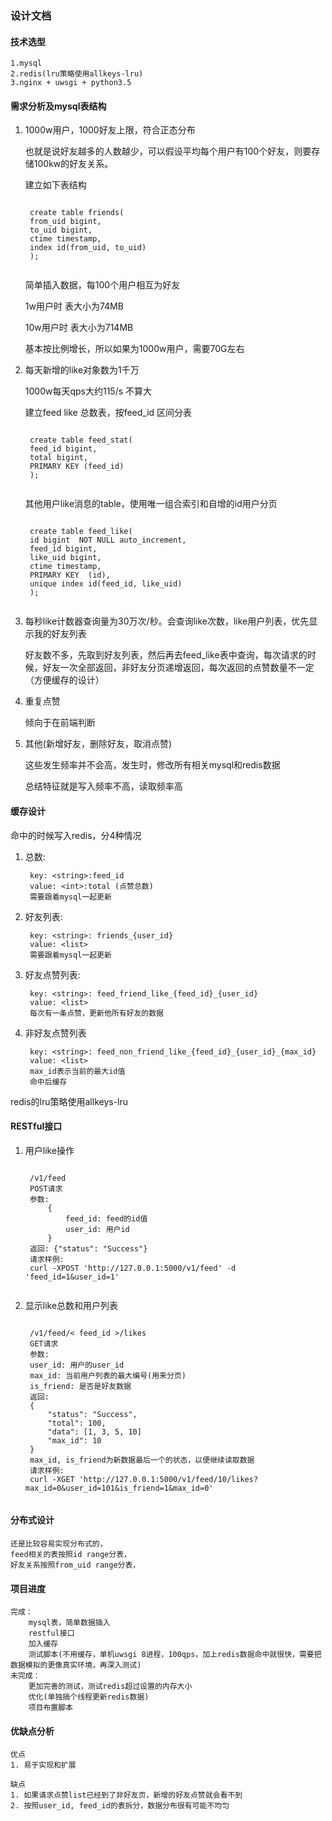 ### 设计文档

#### 技术选型

    1.mysql
    2.redis(lru策略使用allkeys-lru)
    3.nginx + uwsgi + python3.5

#### 需求分析及mysql表结构

1. 1000w用户，1000好友上限，符合正态分布

    也就是说好友越多的人数越少，可以假设平均每个用户有100个好友，则要存储100kw的好友关系。

    建立如下表结构
    <pre><code>
    create table friends(
    from_uid bigint,
    to_uid bigint,
    ctime timestamp,
    index id(from_uid, to_uid)
    );
    </code></pre>
    简单插入数据，每100个用户相互为好友

    1w用户时 表大小为74MB

    10w用户时 表大小为714MB

    基本按比例增长，所以如果为1000w用户，需要70G左右

2. 每天新增的like对象数为1千万

    1000w每天qps大约115/s 不算大

    建立feed like 总数表，按feed_id 区间分表
    <pre><code>
    create table feed_stat(
    feed_id bigint,
    total bigint,
    PRIMARY KEY (feed_id)
    );
    </code></pre>
    其他用户like消息的table，使用唯一组合索引和自增的id用户分页
    <pre><code>
    create table feed_like(
    id bigint  NOT NULL auto_increment,
    feed_id bigint,
    like_uid bigint,
    ctime timestamp,
    PRIMARY KEY  (id),
    unique index id(feed_id, like_uid)
    );
    </code></pre>

3. 每秒like计数器查询量为30万次/秒。会查询like次数，like用户列表，优先显示我的好友列表

    好友数不多，先取到好友列表，然后再去feed_like表中查询，每次请求的时候，好友一次全部返回，非好友分页递增返回，每次返回的点赞数量不一定（方便缓存的设计）

6. 重复点赞

    倾向于在前端判断

5. 其他(新增好友，删除好友，取消点赞)

    这些发生频率并不会高，发生时，修改所有相关mysql和redis数据

    总结特征就是写入频率不高，读取频率高

#### 缓存设计
命中的时候写入redis，分4种情况

1. 总数:

        key: <string>:feed_id
        value: <int>:total (点赞总数)
        需要跟着mysql一起更新

2. 好友列表:

        key: <string>: friends_{user_id}
        value: <list>
        需要跟着mysql一起更新

3. 好友点赞列表:

        key: <string>: feed_friend_like_{feed_id}_{user_id}
        value: <list>
        每次有一条点赞，更新他所有好友的数据

4. 非好友点赞列表

        key: <string>: feed_non_friend_like_{feed_id}_{user_id}_{max_id}
        value: <list>
        max_id表示当前的最大id值
        命中后缓存

redis的lru策略使用allkeys-lru

#### RESTful接口

1. 用户like操作
    <pre><code>
    /v1/feed
    POST请求
    参数:
        {
            feed_id: feed的id值
            user_id: 用户id
        }
    返回: {"status": "Success"}
    请求样例:
    curl -XPOST 'http://127.0.0.1:5000/v1/feed' -d 'feed_id=1&user_id=1'
    </code></pre>

2. 显示like总数和用户列表
    <pre><code>
    /v1/feed/< feed_id >/likes
    GET请求
    参数:
    user_id: 用户的user_id
    max_id: 当前用户列表的最大编号(用来分页)
    is_friend: 是否是好友数据
    返回:
    {
        "status": "Success",
        "total": 100,
        "data": [1, 3, 5, 10]
        "max_id": 10
    }
    max_id, is_friend为新数据最后一个的状态，以便继续读取数据
    请求样例:
    curl -XGET 'http://127.0.0.1:5000/v1/feed/10/likes?max_id=0&user_id=101&is_friend=1&max_id=0'
    </code></pre>

#### 分布式设计

    还是比较容易实现分布式的，
    feed相关的表按照id range分表，
    好友关系按照from_uid range分表，

#### 项目进度

    完成：
        mysql表，简单数据插入
        restful接口
        加入缓存
        测试脚本(不用缓存，单机uwsgi 8进程，100qps，加上redis数据命中就很快，需要把数据模拟的更像真实环境，再深入测试)
    未完成：
        更加完善的测试，测试redis超过设置的内存大小
        优化(单独搞个线程更新redis数据)
        项目布置脚本

#### 优缺点分析
    优点
    1. 易于实现和扩展

    缺点
    1. 如果请求点赞list已经到了非好友页，新增的好友点赞就会看不到
    2. 按照user_id, feed_id的表拆分，数据分布很有可能不均匀
